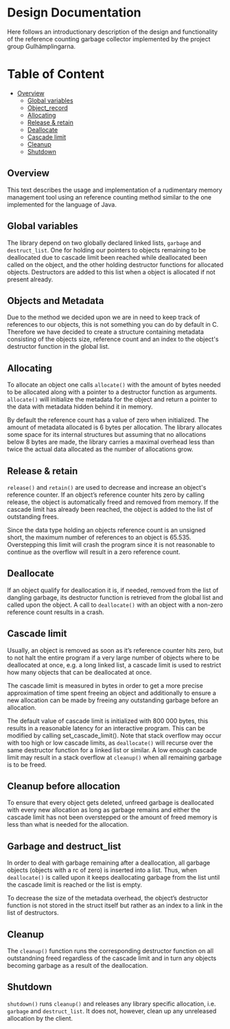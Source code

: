 # Design Documentation
Here follows an introductionary description of the design and functionality of the reference counting garbage collector implemented
by the project group Gulhämplingarna.

# Table of Content
* [Overview](#overview)
    - [Global variables](#global)
    - [Object_record](#obj-meta)
	- [Allocating](#retain-exp)
	- [Release & retain](#retain)
	- [Deallocate](#deallocate)
	- [Cascade limit](#cascade)
	- [Cleanup](#cleanup)
	- [Shutdown](#shutdown)

## Overview <a name = "overview"></a>
This text describes the usage and implementation of a rudimentary memory management tool using an reference counting method similar to the one implemented for the language of Java.

## Global variables <a name = "global"></a>
The library depend on two globally declared linked lists, `garbage` and `destruct_list`. One for holding our pointers to objects remaining to be deallocated due to cascade limit been reached while deallocated been called on the object, and the other holding destructor functions for allocated objects. Destructors are added to this list when a object is allocated if not present already.

## Objects and Metadata <a name = "obj-meta"></a>
Due to the method we decided upon we are in need to keep track of references to our objects, this is not something you can do by default in C. Therefore we have decided to create a structure containing metadata consisting of the objects size, reference count and an index to the object's destructor function in the global list.

## Allocating <a name = "allocate"></a>
To allocate an object one calls `allocate()` with the amount of bytes needed to be allocated along with a pointer to a destructor function as arguments.
`allocate()` will initialize the metadata for the object and return a pointer to the data with metadata hidden behind it in memory.

By default the reference count has a value of zero when initialized. The amount of metadata allocated is 6 bytes per allocation. The library allocates some space for its internal structures but assuming that no allocations below 8 bytes are made, the library carries a maximal overhead less than twice the actual data allocated as the number of allocations grow.

## Release & retain <a name = "retain"></a>
`release()` and `retain()` are used to decrease and increase an object's reference counter.
If an object’s reference counter hits zero by calling release, the object is automatically freed and removed from memory. If the cascade limit has already been reached, the object is added to the list of outstanding frees.

Since the data type holding an objects reference count is an unsigned short, the maximum number of references to an object is 65.535. Overstepping this limit will crash the program since it is not reasonable to continue as the overflow will result in a zero reference count.

## Deallocate <a name = "deallocate"></a>
If an object qualify for deallocation it is, if needed, removed from the list of dangling garbage, its destructor function is retrieved from the global list and called upon the object. A call to `deallocate()` with an object with a non-zero reference count results in a crash.

## Cascade limit <a name = "cascade"></a>
Usually, an object is removed as soon as it’s reference counter hits zero, but to not halt the entire program if a very large number of objects where to be deallocated at once, e.g. a long linked list, a cascade limit is used to restrict how many objects that can be deallocated at once.

The cascade limit is measured in bytes in order to get a more precise approximation of time spent freeing an object and additionally to ensure a new allocation can be made by freeing any outstanding garbage before an allocation.

The default value of cascade limit is initialized with 800 000 bytes, this results in a reasonable latency for an interactive program. This can be modified by calling set_cascade_limit(). Note that stack overflow may occur with too high or low cascade limits, as `deallocate()` will recurse over the same destructor function for a linked list or similar. A low enough cascade limit may result in a stack overflow at `cleanup()` when all remaining garbage is to be freed.

## Cleanup before allocation <a name = "clean_before"></a>
To ensure that every object gets deleted, unfreed garbage is deallocated with every new allocation as long as garbage remains and either the cascade limit has not been overstepped or the amount of freed memory is less than what is needed for the allocation.

## Garbage and destruct_list <a name = "garbage-dest"></a>
In order to deal with garbage remaining after a deallocation, all garbage objects (objects with a rc of zero) is inserted into a list. Thus, when `deallocate()` is called upon it keeps deallocating garbage from the list until the cascade limit is reached or the list is empty.

To decrease the size of the metadata overhead, the object’s destructor function is not stored in the struct itself but rather as an index to a link in the list of destructors.


## Cleanup <a name ="cleanup"></a>
The `cleanup()` function runs the corresponding destructor function on all outstandning freed regardless of the cascade limit and in turn any objects becoming garbage as a result of the deallocation. 

## Shutdown <a name ="shutdown"></a>
`shutdown()` runs `cleanup()` and releases any library specific allocation, i.e. `garbage` and `destruct_list`. It does not, however, clean up any unreleased allocation by the client.
